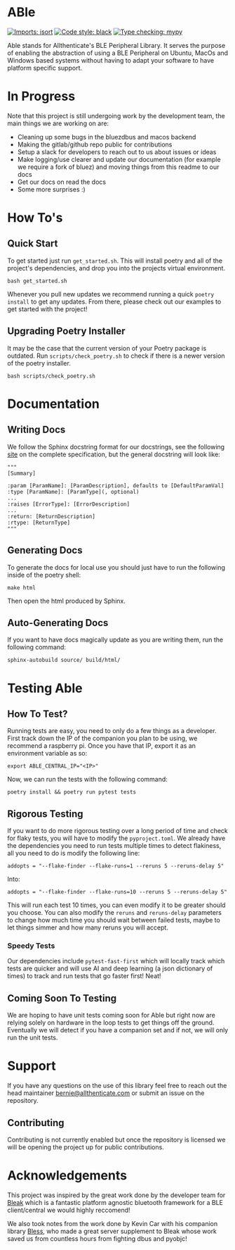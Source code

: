# ABle
[![Imports: isort](https://img.shields.io/badge/%20imports-isort-%231674b1?style=flat&labelColor=ef8336)](https://pycqa.github.io/isort/)
[![Code style: black](https://img.shields.io/badge/code%20style-black-000000.svg)](https://github.com/psf/black)
[![Type checking: mypy](https://camo.githubusercontent.com/59eab954a267c6e9ff1d80e8055de43a0ad771f5e1f3779aef99d111f20bee40/687474703a2f2f7777772e6d7970792d6c616e672e6f72672f7374617469632f6d7970795f62616467652e737667)](https://mypy.readthedocs.io/en/stable/)

Able stands for Allthenticate's BLE Peripheral Library.
It serves the purpose of enabling the abstraction of using a BLE Peripheral on Ubuntu, MacOs and Windows based systems
without having to adapt your software to have platform specific support.

# In Progress

Note that this project is still undergoing work by the development team, the main things we are working on are:

- Cleaning up some bugs in the bluezdbus and macos backend
- Making the gitlab/github repo public for contributions
- Setup a slack for developers to reach out to us about issues or ideas
- Make logging/use clearer and update our documentation (for example we require a fork of bluez) and moving things from this readme to our docs
- Get our docs on read the docs
- Some more surprises :)

# How To's

## Quick Start
To get started just run `get_started.sh`. This will install poetry and all of the project's dependencies, and drop you into the projects virtual environment.

```
bash get_started.sh
```
Whenever you pull new updates we recommend running a quick `poetry install` to get any updates. From there, please check out our examples to get started with the project!

## Upgrading Poetry Installer

It may be the case that the current version of your Poetry package is outdated. Run `scripts/check_poetry.sh` to check if there is a newer version of the poetry installer.

```
bash scripts/check_poetry.sh
```

# Documentation

## Writing Docs
We follow the Sphinx docstring format for our docstrings, see the following [site](https://sphinx-rtd-tutorial.readthedocs.io/en/latest/docstrings.html) on the complete specification, but the
general docstring will look like:

```
"""
[Summary]

:param [ParamName]: [ParamDescription], defaults to [DefaultParamVal]
:type [ParamName]: [ParamType](, optional)
...
:raises [ErrorType]: [ErrorDescription]
...
:return: [ReturnDescription]
:rtype: [ReturnType]
"""
```

## Generating Docs
To generate the docs for local use you should just have to run the following inside of the poetry shell:

```
make html
```
Then open the html produced by Sphinx.

## Auto-Generating Docs

If you want to have docs magically update as you are writing them, run the following command:

```
sphinx-autobuild source/ build/html/
```

# Testing Able

## How To Test?
Running tests are easy, you need to only do a few things as a developer. First track down the IP of the companion you
plan to be using, we recommend a raspberry pi. Once you have that IP, export it as an environment variable as so:

```
export ABLE_CENTRAL_IP="<IP>"
```

Now, we can run the tests with the following command:

```
poetry install && poetry run pytest tests
```

## Rigorous Testing
If you want to do more rigorous testing over a long period of time and check for flaky tests, you will
have to modify the `pyproject.toml`. We already have the dependencies you need to run tests multiple times
to detect flakiness, all you need to do is modify the following line:

```
addopts = "--flake-finder --flake-runs=1 --reruns 5 --reruns-delay 5"
```
Into:
```
addopts = "--flake-finder --flake-runs=10 --reruns 5 --reruns-delay 5"
```
This will run each test 10 times, you can even modify it to be greater should you choose. You can also
modify the `reruns` and `reruns-delay` parameters to change how much time you should wait between failed tests,
maybe to let things simmer and how many reruns you will accept.

### Speedy Tests
Our dependencies include `pytest-fast-first` which will locally track which tests are quicker and will use AI and
deep learning (a json dictionary of times) to track and run tests that go faster first! Neat!

## Coming Soon To Testing
We are hoping to have unit tests coming soon for Able but right now are relying solely on hardware in the loop tests
to get things off the ground. Eventually we will detect if you have a companion set and if not, we will only run
the unit tests.

# Support
If you have any questions on the use of this library feel free to reach out the head
maintainer <bernie@allthenticate.com> or submit an issue on the repository.

## Contributing
Contributing is not currently enabled but once the repository is licensed we will be opening the project up for public contributions.


# Acknowledgements

This project was inspired by the great work done by the developer team for [Bleak](https://github.com/hbldh/bleak)
which is a fantastic platform agnostic bluetooth framework for a BLE client/central we would highly reccomend!

We also took notes from the work done by Kevin Car with his companion library [Bless](https://github.com/kevincar/bless),
who made a great server supplement to Bleak whose work saved us from countless hours from fighting dbus and pyobjc!

